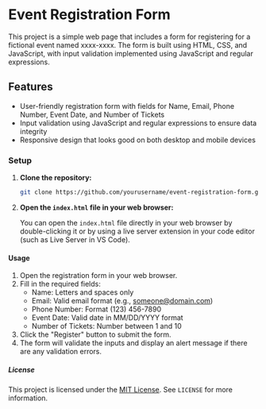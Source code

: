 # Event Registration Form

This project is a simple web page that includes a form for registering for a fictional event named xxxx-xxxx. The form is built using HTML, CSS, and JavaScript, with input validation implemented using JavaScript and regular expressions.

## Features

- User-friendly registration form with fields for Name, Email, Phone Number, Event Date, and Number of Tickets
- Input validation using JavaScript and regular expressions to ensure data integrity
- Responsive design that looks good on both desktop and mobile devices

### Setup

1. **Clone the repository:**

    ```bash
    git clone https://github.com/yourusername/event-registration-form.git
    ```

2. **Open the `index.html` file in your web browser:**

    You can open the `index.html` file directly in your web browser by double-clicking it or by using a live server extension in your code editor (such as Live Server in VS Code).

#### Usage

1. Open the registration form in your web browser.
2. Fill in the required fields:
    - Name: Letters and spaces only
    - Email: Valid email format (e.g., someone@domain.com)
    - Phone Number: Format (123) 456-7890
    - Event Date: Valid date in MM/DD/YYYY format
    - Number of Tickets: Number between 1 and 10
3. Click the "Register" button to submit the form.
4. The form will validate the inputs and display an alert message if there are any validation errors.

##### License
This project is licensed under the [MIT License](LICENSE). See `LICENSE` for more information.
